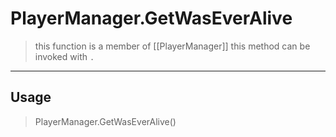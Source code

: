 # PlayerManager.GetWasEverAlive
> this function is a member of [[PlayerManager]]
> this method can be invoked with `.`
-----
## Usage
> PlayerManager.GetWasEverAlive()
